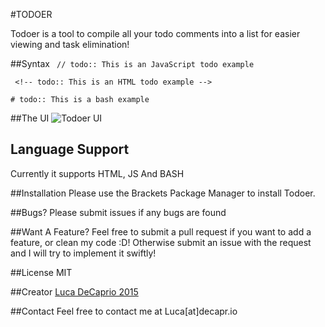 #TODOER

Todoer is a tool to compile all your todo comments into a list for easier viewing and task elimination!

##Syntax
` // todo:: This is an JavaScript todo example`

` <!-- todo:: This is an HTML todo example -->`

`# todo:: This is a bash example`

##The UI
![Todoer UI](http://i.imgur.com/0jyYrgk.png "Todoer UI")

## Language Support
Currently it supports HTML, JS And BASH

##Installation
Please use the Brackets Package Manager to install Todoer.

##Bugs?
Please submit issues if any bugs are found

##Want A Feature?
Feel free to submit a pull request if you want to add a feature, or clean my code :D! Otherwise submit an issue with the request and I will try to implement it swiftly!

##License
MIT

##Creator
[Luca DeCaprio 2015](https://github.com/bliitzkrieg)

##Contact
Feel free to contact me at Luca[at]decapr.io